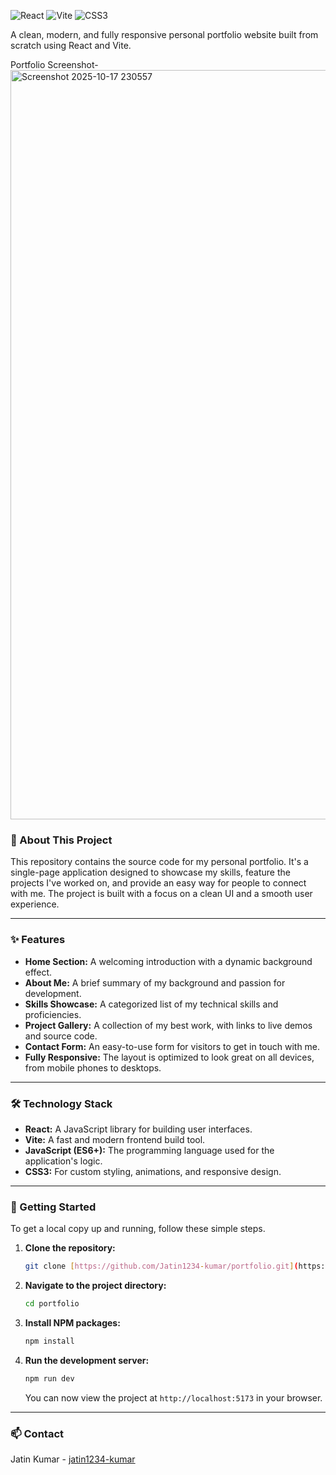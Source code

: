 
![React](https://img.shields.io/badge/react-%2320232a.svg?style=for-the-badge&logo=react&logoColor=%2361DAFB)
![Vite](https://img.shields.io/badge/vite-%23646CFF.svg?style=for-the-badge&logo=vite&logoColor=white)
![CSS3](https://img.shields.io/badge/css3-%231572B6.svg?style=for-the-badge&logo=css3&logoColor=white)

A clean, modern, and fully responsive personal portfolio website built from scratch using React and Vite.

Portfolio Screenshot-
<img width="1919" height="1199" alt="Screenshot 2025-10-17 230557" src="https://github.com/user-attachments/assets/de823e58-7252-497e-954a-e46ddc3c462a" />



### 📖 About This Project

This repository contains the source code for my personal portfolio. It's a single-page application designed to showcase my skills, feature the projects I've worked on, and provide an easy way for people to connect with me. The project is built with a focus on a clean UI and a smooth user experience.

---

### ✨ Features

* **Home Section:** A welcoming introduction with a dynamic background effect.
* **About Me:** A brief summary of my background and passion for development.
* **Skills Showcase:** A categorized list of my technical skills and proficiencies.
* **Project Gallery:** A collection of my best work, with links to live demos and source code.
* **Contact Form:** An easy-to-use form for visitors to get in touch with me.
* **Fully Responsive:** The layout is optimized to look great on all devices, from mobile phones to desktops.

---

### 🛠️ Technology Stack

* **React:** A JavaScript library for building user interfaces.
* **Vite:** A fast and modern frontend build tool.
* **JavaScript (ES6+):** The programming language used for the application's logic.
* **CSS3:** For custom styling, animations, and responsive design.

---

### 🚀 Getting Started

To get a local copy up and running, follow these simple steps.

1.  **Clone the repository:**
    ```sh
    git clone [https://github.com/Jatin1234-kumar/portfolio.git](https://github.com/Jatin1234-kumar/portfolio.git)
    ```
2.  **Navigate to the project directory:**
    ```sh
    cd portfolio
    ```
3.  **Install NPM packages:**
    ```sh
    npm install
    ```
4.  **Run the development server:**
    ```sh
    npm run dev
    ```
    You can now view the project at `http://localhost:5173` in your browser.

---

### 📫 Contact

Jatin Kumar - [jatin1234-kumar](https://github.com/Jatin1234-kumar)
